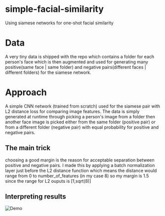 # simple-facial-similarity
Using siamese networks for one-shot facial similarity

# Data 
A very tiny data is shipped with the repo which contains a folder for each person's face which is then augmented and used for generating many positive(same face | same folder) and negative pairs(different faces | different folders) for the siamese network.

# Approach
A simple CNN network (trained from scratch) used for the siamese pair with L2 distance loss for comparing image features.
The data is simply generated at runtime through picking a person's image from a folder then another face image is picked either from the same folder (positive pair) or from a different folder (negative pair) with equal probability for positive and negative pairs.

## The main trick 
choosing a good margin is the reason for acceptable separation between positive and negative pairs. 
I made this by applying a batch normalization layer just before the L2 distance function which means the distance would range from 0 to number_of_features (in my case 8) so my margin is 1.5 since the range for L2 ouputs is [1,sqrt(8)]

## Interpreting results
![Demo](https://imgur.com/WMlnkxV)


